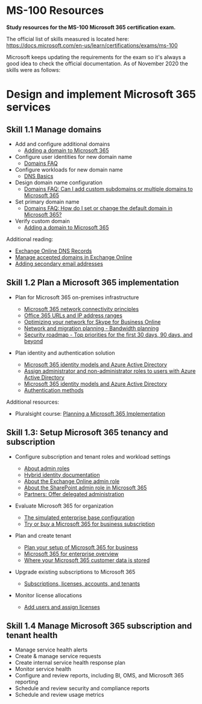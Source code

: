 # MS-100 Resources
**Study resources for the MS-100 Microsoft 365 certification exam.**

The official list of skills measured is located here: https://docs.microsoft.com/en-us/learn/certifications/exams/ms-100

Microsoft keeps updating the requirements for the exam so it's always a good idea to check the official documentation. 
As of November 2020 the skills were as follows:


# Design and implement Microsoft 365 services
## Skill 1.1 Manage domains
- Add and configure additional domains
  - [Adding a domain to Microsoft 365](https://docs.microsoft.com/office365/admin/setup/add-domain?view=o365-worldwide)
- Configure user identities for new domain name
  - [Domains FAQ](https://docs.microsoft.com/en-us/microsoft-365/admin/setup/domains-faq?view=o365-worldwide)
- Configure workloads for new domain name
  - [DNS Basics](https://docs.microsoft.com/en-au/microsoft-365/admin/get-help-with-domains/dns-basics?view=o365-worldwide)
- Design domain name configuration
  - [Domains FAQ: Can I add custom subdomains or multiple domains to Microsoft 365](https://docs.microsoft.com/en-us/microsoft-365/admin/setup/domains-faq?view=o365-worldwide#can-i-add-custom-subdomains-or-multiple-domains-to-microsoft-365)
- Set primary domain name
  - [Domains FAQ: How do I set or change the default domain in Microsoft 365?](https://docs.microsoft.com/en-us/microsoft-365/admin/setup/domains-faq?view=o365-worldwide#how-do-i-set-or-change-the-default-domain-in-microsoft-365)
- Verify custom domain
  - [Adding a domain to Microsoft 365](https://docs.microsoft.com/en-us/microsoft-365/admin/setup/add-domain?view=o365-worldwide)

 Additional reading:
 - [Exchange Online DNS Records](https://docs.microsoft.com/en-us/microsoft-365/enterprise/external-domain-name-system-records?view=o365-worldwide)
 - [Manage accepted domains in Exchange Online](https://docs.microsoft.com/en-us/exchange/mail-flow-best-practices/manage-accepted-domains/manage-accepted-domains)
 - [Adding secondary email addresses](https://docs.microsoft.com/en-us/Exchange/recipients/user-mailboxes/email-addresses?view=exchserver-2019)
 

 
## Skill 1.2 Plan a Microsoft 365 implementation
- Plan for Microsoft 365 on-premises infrastructure
  - [Microsoft 365 network connectivity principles](https://docs.microsoft.com/en-us/microsoft-365/enterprise/microsoft-365-network-connectivity-principles?view=o365-worldwide#new-office-365-endpoint-categories)
  - [Office 365 URLs and IP address ranges](https://docs.microsoft.com/en-us/microsoft-365/enterprise/urls-and-ip-address-ranges?view=o365-worldwide)
  - [Optimizing your network for Skype for Business Online](https://docs.microsoft.com/en-us/SkypeForBusiness/optimizing-your-network/optimizing-your-network?view=o365-worldwide)
  - [Network and migration planning - Bandwidth planning](https://docs.microsoft.com/en-us/microsoft-365/enterprise/network-and-migration-planning?view=o365-worldwide)
  - [Security roadmap - Top priorities for the first 30 days, 90 days, and beyond](https://docs.microsoft.com/en-us/microsoft-365/security/office-365-security/security-roadmap?view=o365-worldwide)
  
- Plan identity and authentication solution
  - [Microsoft 365 identity models and Azure Active Directory](https://docs.microsoft.com/en-us/microsoft-365/enterprise/about-microsoft-365-identity?view=o365-worldwide)
  - [Assign administrator and non-administrator roles to users with Azure Active Directory](https://docs.microsoft.com/en-us/azure/active-directory/fundamentals/active-directory-users-assign-role-azure-portal?context=azure/active-directory/users-groups-roles/context/ugr-context/)
  - [Microsoft 365 identity models and Azure Active Directory](https://docs.microsoft.com/en-us/microsoft-365/enterprise/about-microsoft-365-identity?view=o365-worldwide)
  - [Authentication methods](https://docs.microsoft.com/en-us/azure/active-directory/authentication/concept-authentication-methods)
  
Additional resources:
- Pluralsight course: [Planning a Microsoft 365 Implementation
](https://app.pluralsight.com/library/courses/planning-m365-implementation/table-of-contents)
  
## Skill 1.3: Setup Microsoft 365 tenancy and subscription
- Configure subscription and tenant roles and workload settings
  - [About admin roles
](https://docs.microsoft.com/en-us/microsoft-365/admin/add-users/about-admin-roles?view=o365-worldwide)
  - [Hybrid identity documentation
](https://docs.microsoft.com/en-us/azure/active-directory/hybrid/)
  - [About the Exchange Online admin role
  ](https://docs.microsoft.com/en-us/microsoft-365/admin/add-users/about-exchange-online-admin-role?view=o365-worldwide)
  - [About the SharePoint admin role in Microsoft 365](https://docs.microsoft.com/en-us/sharepoint/sharepoint-admin-role?redirectSourcePath=%252farticle%252fAbout-the-SharePoint-Online-admin-role-f08144d5-9d50-4922-8e77-4e1a27b40705)
  - [Partners: Offer delegated administration](https://support.office.microsoft.com/en-us/article/partners-offer-delegated-administration-26530dc0-ebba-415b-86b1-b55bc06b073e?ui=en-US&rs=en-001&ad=US)

 
- Evaluate Microsoft 365 for organization
  - [The simulated enterprise base configuration
](https://docs.microsoft.com/en-us/microsoft-365/enterprise/simulated-ent-base-configuration-microsoft-365-enterprise?view=o365-worldwide)
  - [Try or buy a Microsoft 365 for business subscription](https://docs.microsoft.com/en-us/microsoft-365/commerce/try-or-buy-microsoft-365?view=o365-worldwide)
- Plan and create tenant
  - [Plan your setup of Microsoft 365 for business](https://docs.microsoft.com/en-us/microsoft-365/admin/setup/plan-your-setup?view=o365-worldwide)
  - [Microsoft 365 for enterprise overview](https://docs.microsoft.com/en-us/microsoft-365/enterprise/microsoft-365-overview?view=o365-worldwide)
  - [Where your Microsoft 365 customer data is stored](https://docs.microsoft.com/en-us/microsoft-365/enterprise/o365-data-locations?view=o365-worldwide)
- Upgrade existing subscriptions to Microsoft 365
  - [Subscriptions, licenses, accounts, and tenants](https://docs.microsoft.com/en-us/microsoft-365/enterprise/subscriptions-licenses-accounts-and-tenants-for-microsoft-cloud-offerings?view=o365-worldwide)
- Monitor license allocations
  - [Add users and assign licenses](https://docs.microsoft.com/en-us/microsoft-365/admin/add-users/add-users?view=o365-worldwide)

## Skill 1.4 Manage Microsoft 365 subscription and tenant health

- Manage service health alerts
- Create & manage service requests
- Create internal service health response plan
- Monitor service health
- Configure and review reports, including BI, OMS, and Microsoft 365 reporting
- Schedule and review security and compliance reports
- Schedule and review usage metrics

